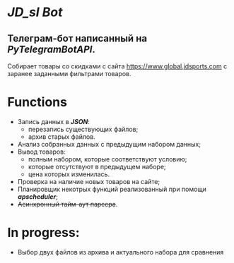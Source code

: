 # ***JD_sl Bot***
## Телеграм-бот написанный на ***PyTelegramBotAPI***.

Собирает товары со скидками с сайта https://www.global.jdsports.com с заранее заданными фильтрами товаров.

# Functions
* Запись данных в ***JSON***:
  * перезапись существующих файлов;
  * архив старых файлов.
* Анализ собранных данных с предыдущим набором данных;
* Вывод товаров:
  * полным набором, которые соответствуют условию;
  * которые отсутствуют в предыдущем наборе;
  * цена которых изменилась.
* Проверка на наличие новых товаров на сайте;
* Планировщик некотрых функций реализованный при помощи ***apscheduler***;
* ~~Асинхронный тайм-аут парсера~~.

# In progress:
* Выбор двух файлов из архива и актуального набора для сравнения 
